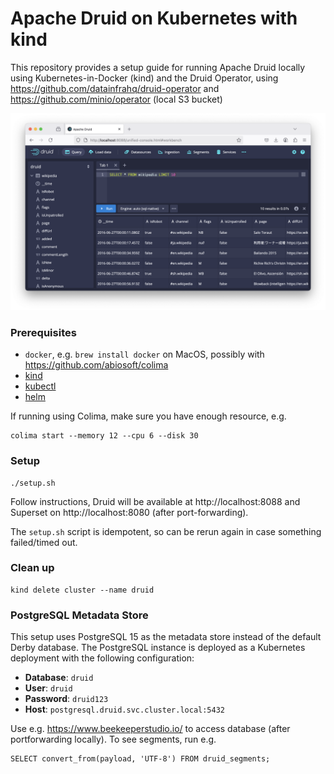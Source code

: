 # Apache Druid on Kubernetes with kind

This repository provides a setup guide for running Apache Druid locally using Kubernetes-in-Docker (kind) and the Druid Operator, using https://github.com/datainfrahq/druid-operator and https://github.com/minio/operator (local S3 bucket)

![Apache Druid](docs/images/druid.png)

### Prerequisites

* `docker`, e.g. `brew install docker` on MacOS, possibly with https://github.com/abiosoft/colima
* [kind](https://kind.sigs.k8s.io/docs/user/quick-start/#installation)
* [kubectl](https://kubernetes.io/docs/tasks/tools/install-kubectl/)
* [helm](https://helm.sh/docs/intro/install/)

If running using Colima, make sure you have enough resource, e.g.
```
colima start --memory 12 --cpu 6 --disk 30
```

### Setup
```
./setup.sh
```
Follow instructions, Druid will be available at http://localhost:8088 and Superset on http://localhost:8080 (after port-forwarding).

The `setup.sh` script is idempotent, so can be rerun again in case something failed/timed out.

### Clean up
```
kind delete cluster --name druid
```

### PostgreSQL Metadata Store

This setup uses PostgreSQL 15 as the metadata store instead of the default Derby database. The PostgreSQL instance is deployed as a Kubernetes deployment with the following configuration:

- **Database**: `druid`
- **User**: `druid`
- **Password**: `druid123`
- **Host**: `postgresql.druid.svc.cluster.local:5432`

Use e.g. https://www.beekeeperstudio.io/ to access database (after portforwarding locally). To see segments, run e.g.

```
SELECT convert_from(payload, 'UTF-8') FROM druid_segments;
```
